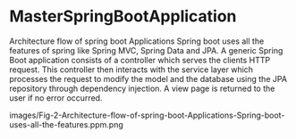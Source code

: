 # MasterSpringBootApplication

Architecture flow of spring boot Applications Spring boot uses all the features of spring like Spring MVC, Spring Data and JPA. A generic Spring Boot application consists of a controller which serves the clients HTTP request. This controller then interacts with the service layer which processes the request to modify the model and the database using the JPA repository through dependency injection. A view page is returned to the user if no error occurred. 


images/Fig-2-Architecture-flow-of-spring-boot-Applications-Spring-boot-uses-all-the-features.ppm.png
